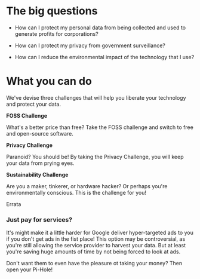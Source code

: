 # The big questions


- How can I protect my personal data from being collected and used to generate profits for corporations?

- How can I protect my privacy from government surveillance?

- How can I reduce the environmental impact of the technology that I use?


# What you can do

We've devise three challenges that will help you liberate your technology and protect your data.  

**FOSS Challenge**

What's a better price than free?  Take the FOSS challenge and switch to free and open-source software.  

**Privacy Challenge**

Paranoid?  You should be!  By taking the Privacy Challenge, you will keep your data from prying eyes.

**Sustainability Challenge** 

Are you a maker, tinkerer, or hardware hacker?  Or perhaps you're environmentally conscious.  This is the challenge for you!  









Errata 

### Just pay for services?

It's might make it a little harder for Google deliver hyper-targeted ads to you if you don't get ads in the fist place!  This option may be controversial, as you're still allowing the service provider to harvest your data.  But at least you're saving huge amounts of time by not being forced to look at ads.

Don't want them to even have the pleasure ot taking your money?  Then open your Pi-Hole!
